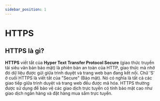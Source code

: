```yaml
---
sidebar_position: 1
---
```


# HTTPS

## HTTPS là gì?

**HTTPS** viết tắt của **Hyper Text Transfer Protocol Secure** (giao thức truyền tải siêu văn bản bảo mật) là phiên bản an toàn của HTTP, giao thức mà nhờ đó dữ liệu được gửi giữa trình duyệt và trang web bạn đang kết nối. Chữ 'S' ở cuối HTTPS là viết tắt của "Secure" (Bảo mật). Nó có nghĩa là tất cả các giao tiếp giữa trình duyệt và trang web đều được mã hóa. HTTPS thường được sử dụng để bảo vệ các giao dịch trực tuyến có tính bảo mật cao như giao dịch ngân hàng và đặt hàng mua sắm trực tuyến.
